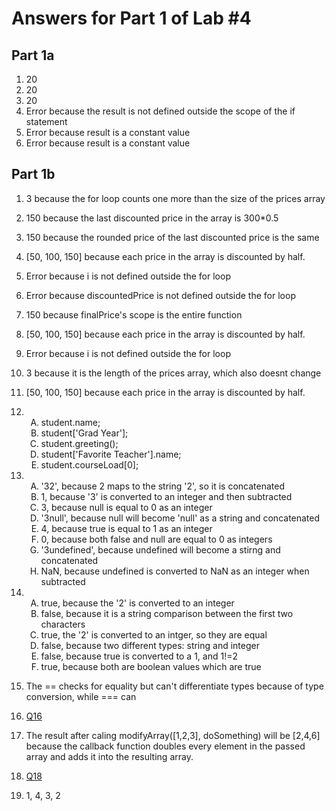 # Answers for Part 1 of Lab #4
## Part 1a
1. 20
2. 20
3. 20
4. Error because the result is not defined outside the scope of the if statement
5. Error because result is a constant value
6. Error because result is a constant value
   
## Part 1b
1. 3 because the for loop counts one more than the size of the prices array
2. 150 because the last discounted price in the array is 300*0.5
3. 150 because the rounded price of the last discounted price is the same
4. [50, 100, 150] because each price in the array is discounted by half.
5. Error because i is not defined outside the for loop
6. Error because discountedPrice is not defined outside the for loop
7. 150 because finalPrice's scope is the entire function
8. [50, 100, 150] because each price in the array is discounted by half.
9. Error because i is not defined outside the for loop
10. 3 because it is the length of the prices array, which also doesnt change
11. [50, 100, 150] because each price in the array is discounted by half.

12. <ol type="A">
    <li>student&#46;name;</li>
    <li>student['Grad Year'];</li>
    <li>student.greeting();</li>
    <li>student['Favorite Teacher'].name;</li>
    <li>student.courseLoad[0];</li>
    </ol>

13. <ol type="A">
    <li>'32', because 2 maps to the string '2', so it is concatenated</li>
    <li>1, because '3' is converted to an integer and then subtracted</li>
    <li>3, because null is equal to 0 as an integer</li>
    <li>'3null', because null will become 'null' as a string and concatenated</li>
    <li>4, because true is equal to 1 as an integer</li>
    <li>0, because both false and null are equal to 0 as integers</li>
    <li>'3undefined', because undefined will become a stirng and concatenated</li> 
    <li>NaN, because undefined is converted to NaN as an integer when subtracted</li>
    </ol> 

14. <ol type="A">
    <li>true, because the '2' is converted to an integer</li>
    <li>false, because it is a string comparison between the first two characters</li>
    <li>true, the '2' is converted to an intger, so they are equal</li>
    <li>false, because two different types: string and integer</li>
    <li>false, because true is converted to a 1, and 1!=2</li>
    <li>true, because both are boolean values which are true</li>
    </ol> 

15. The == checks for equality but can't differentiate types because of type conversion, while === can
16. [Q16](/part1/part1b-question16.js)
17. The result after caling modifyArray([1,2,3], doSomething) will be [2,4,6] because the callback function doubles every element in the passed array and adds it into the resulting array.
18. [Q18](/part1/part1b-question18.js)
19. 1, 4, 3, 2